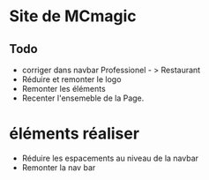 # Site de MCmagic

## Todo

- corriger dans navbar Professionel - > Restaurant
- Réduire et remonter le logo
- Remonter les éléments
- Recenter l'ensemeble de la Page.




# éléments réaliser

* Réduire les espacements au niveau de la navbar 
* Remonter la nav bar